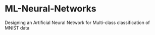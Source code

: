 # ML-Neural-Networks
Designing an Artificial Neural Network for Multi-class classification of MNIST data
